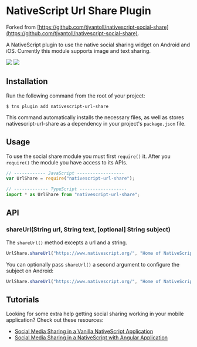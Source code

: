 # NativeScript Url Share Plugin

Forked from [https://github.com/tjvantoll/nativescript-social-share](https://github.com/tjvantoll/nativescript-social-share).


A NativeScript plugin to use the native social sharing widget on Android and iOS. Currently this module supports image and text sharing.

![](screenshots/ios.png)
![](screenshots/android.png)

## Installation

Run the following command from the root of your project:

```
$ tns plugin add nativescript-url-share
```

This command automatically installs the necessary files, as well as stores nativescript-url-share as a dependency in your project's `package.json` file.


## Usage

To use the social share module you must first `require()` it. After you `require()` the module you have access to its APIs.

``` JavaScript
// ------------ JavaScript ------------------
var UrlShare = require("nativescript-url-share");

// ------------- TypeScript ------------------
import * as UrlShare from "nativescript-url-share";
```

## API


### shareUrl(String url, String text, [optional] String subject)

The `shareUrl()` method excepts a url and a string.

``` js
UrlShare.shareUrl("https://www.nativescript.org/", "Home of NativeScript");
```

You can optionally pass `shareUrl()` a second argument to configure the subject on Android:

``` js
UrlShare.shareUrl("https://www.nativescript.org/", "Home of NativeScript", "How would you like to share this url?");
```

## Tutorials

Looking for some extra help getting social sharing working in your mobile application? Check out these resources:

* [Social Media Sharing in a Vanilla NativeScript Application](https://www.thepolyglotdeveloper.com/2016/03/implement-social-media-sharing-nativescript-app/)
* [Social Media Sharing in a NativeScript with Angular Application](https://www.thepolyglotdeveloper.com/2017/02/social-media-sharing-prompts-nativescript-angular-application/)
